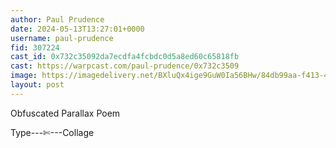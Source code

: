 ```yaml
---
author: Paul Prudence
date: 2024-05-13T13:27:01+0000
username: paul-prudence
fid: 307224
cast_id: 0x732c35092da7ecdfa4fcbdc0d5a8ed60c65818fb
cast: https://warpcast.com/paul-prudence/0x732c3509
image: https://imagedelivery.net/BXluQx4ige9GuW0Ia56BHw/84db99aa-f413-41f4-6d55-d74c5f999f00/original
layout: post
---
```

Obfuscated Parallax Poem  
  
Type---✄---Collage  

<img src='https://imagedelivery.net/BXluQx4ige9GuW0Ia56BHw/84db99aa-f413-41f4-6d55-d74c5f999f00/original' alt='' referrerpolicy='no-referrer'/>